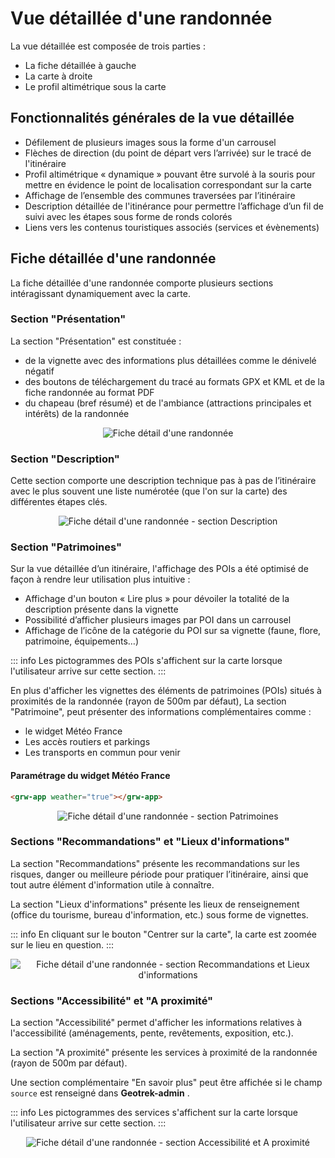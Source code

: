 # Vue détaillée d'une randonnée

La vue détaillée est composée de trois parties :

- La fiche détaillée à gauche
- La carte à droite
- Le profil altimétrique sous la carte

## Fonctionnalités générales de la vue détaillée

- Défilement de plusieurs images sous la forme d'un carrousel
- Flèches de direction (du point de départ vers l’arrivée) sur le tracé de l'itinéraire
- Profil altimétrique « dynamique » pouvant être survolé à la souris pour mettre en évidence le point de localisation correspondant sur la carte
- Affichage de l’ensemble des communes traversées par l’itinéraire
- Description détaillée de l'itinérance pour permettre l’affichage d’un fil de suivi avec les étapes sous forme de ronds colorés
- Liens vers les contenus touristiques associés (services et évènements)

## Fiche détaillée d'une randonnée

La fiche détaillée d'une randonnée comporte plusieurs sections intéragissant dynamiquement avec la carte.

### Section "Présentation"

La section "Présentation" est constituée :

- de la vignette avec des informations plus détaillées comme le dénivelé négatif
- des boutons de téléchargement du tracé au formats GPX et KML et de la fiche randonnée au format PDF
- du chapeau (bref résumé) et de l'ambiance (attractions principales et intérêts) de la randonnée

<center>
  <a title="Fiche détail d'une randonnée"><img src="/components/detail_trek.jpg" alt="Fiche détail d'une randonnée"></a>
</center>

### Section "Description"

Cette section comporte une description technique pas à pas de l’itinéraire avec le plus souvent une liste numérotée (que l'on sur la carte) des différentes étapes clés.

<center>
  <a title="Fiche détail d'une randonnée - section Description"><img src="/components/detail_trek_description.jpg" alt="Fiche détail d'une randonnée - section Description"></a>
</center>

### Section "Patrimoines"

Sur la vue détaillée d’un itinéraire, l'affichage des POIs a été optimisé de façon à rendre leur utilisation plus intuitive :

- Affichage d'un bouton « Lire plus » pour dévoiler la totalité de la description présente dans la vignette
- Possibilité d’afficher plusieurs images par POI dans un carrousel
- Affichage de l’icône de la catégorie du POI sur sa vignette (faune, flore, patrimoine, équipements…)

::: info
Les pictogrammes des POIs s'affichent sur la carte lorsque l'utilisateur arrive sur cette section.
:::

En plus d'afficher les vignettes des éléments de patrimoines (POIs) situés à proximités de la randonnée (rayon de 500m par défaut), La section "Patrimoine", peut présenter des informations complémentaires comme :

- le widget Météo France
- Les accès routiers et parkings
- Les transports en commun pour venir

#### Paramétrage du widget Météo France

```html
<grw-app weather="true"></grw-app>
```

<center>
  <a title="Fiche détail d'une randonnée - section Patrimoines"><img src="/components/detail_trek_poi.jpg" alt="Fiche détail d'une randonnée - section Patrimoines"></a>
</center>

### Sections "Recommandations" et "Lieux d'informations"

La section "Recommandations" présente les recommandations sur les risques, danger ou meilleure période pour pratiquer l’itinéraire, ainsi que tout autre élément d'information utile à connaître.

La section "Lieux d'informations" présente les lieux de renseignement (office du tourisme, bureau d'information, etc.) sous forme de vignettes.

::: info
En cliquant sur le bouton "Centrer sur la carte", la carte est zoomée sur le lieu en question.
:::

<center>
  <a title="Fiche détail d'une randonnée - section Recommandations et Lieux d'informations"><img src="/components/detail_trek_informationdesk.jpg" alt="Fiche détail d'une randonnée - section Recommandations et Lieux d'informations"></a>
</center>

### Sections "Accessibilité" et "A proximité"

La section "Accessibilité" permet d'afficher les informations relatives à l'accessibilité (aménagements, pente, revêtements, exposition, etc.).

La section "A proximité" présente les services à proximité de la randonnée (rayon de 500m par défaut).

Une section complémentaire "En savoir plus" peut être affichée si le champ `source` est renseigné dans **Geotrek-admin** .

::: info
Les pictogrammes des services s'affichent sur la carte lorsque l'utilisateur arrive sur cette section.
:::

<center>
  <a title="Fiche détail d'une randonnée - section Accessibilité et A proximité"><img src="/components/detail_trek_touristis_content.jpg" alt="Fiche détail d'une randonnée - section Accessibilité et A proximité"></a>
</center>
